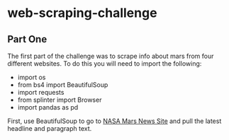 <h1>web-scraping-challenge</h1>

<h2>Part One</h2>
The first part of the challenge was to scrape info about mars from four different websites.
To do this you will need to import the following:
<ul>
<li>import os</li>
<li>from bs4 import BeautifulSoup</li>
<li>import requests</li>
<li>from splinter import Browser</li>
<li>import pandas as pd</li>
</ul>

First, use BeautifulSoup to go to <a href="https://mars.nasa.gov/news/?page=0&per_page=40&order=publish_date+desc%2Ccreated_at+desc&search=&category=19%2C165%2C184%2C204&blank_scope=Latest">NASA Mars News Site</a> and pull the latest headline and paragraph text.


